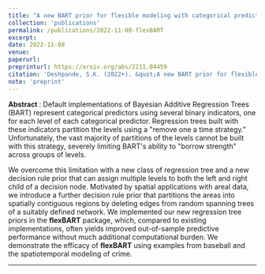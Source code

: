 ```yaml
---
title: "A new BART prior for flexible modeling with categorical predictors"
collection: 'publications'
permalink: /publications/2022-11-08-flexBART
excerpt: 
date: 2022-11-08
venue:
paperurl:
preprinturl: https://arxiv.org/abs/2211.04459
citation: 'Deshpande, S.K. (2022+). &quot;A new BART prior for flexible modeling with categorical predictors.&quot; <i>arXiv preprint</i> arXiv:2211.04459'
note: 'preprint'
---
```


<b> Abstract </b> : 
Default implementations of Bayesian Additive Regression Trees (BART) represent categorical predictors using several binary indicators, one for each level of each categorical predictor. 
Regression trees built with these indicators partition the levels using a "remove one a time strategy."
Unfortunately, the vast majority of partitions of the levels cannot be built with this strategy, severely limiting BART's ability to "borrow strength" across groups of levels.

We overcome this limitation with a new class of regression tree and a new decision rule prior that can assign multiple levels to both the left and right child of a decision node.
Motivated by spatial applications with areal data, we introduce a further decision rule prior that partitions the areas into spatially contiguous regions by deleting edges from random spanning trees of a suitably defined network. 
We implemented our new regression tree priors in the <b>flexBART</b> package, which, compared to existing implementations, often yields improved out-of-sample predictive performance without much additional computational burden.
We demonstrate the efficacy of <b>flexBART</b> using examples from baseball and the spatiotemporal modeling of crime.

---


